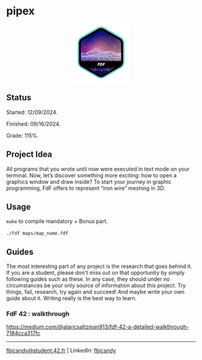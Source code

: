 # pipex 

<p align="center">
  <img src="https://github.com/FreddyBicandy50/42-fdf/blob/main/fdfe.png" alt="fdf project badge"/>
</p>

## Status
Started: 12/09/2024.

Finished: 09/16/2024.

Grade: 115%.

## Project Idea
All programs that you wrote until now were executed in text mode on your terminal. Now, let’s discover something more exciting: how to open a graphics window and draw inside? To start your journey in graphic programming, FdF offers to represent “iron wire” meshing in 3D.

## Usage
``make`` to compile mandatory + Bonus part.

``./fdf maps/map_name.fdf``

## Guides
The most interesting part of any project is the research that goes behind it. If you are a student, please don't miss out on that opportunity by simply following guides such as these. In any case, they should under no circumstances be your only source of information about this project. Try things, fail, research, try again and succeed! And maybe write your own guide about it. Writing really is the best way to learn.

### FdF 42 : walkthrough

https://medium.com/@alaricsaltzman913/fdf-42-a-detailed-walkthrough-7184cca317fc


---
fbicandy@student.42.fr | LinkedIn: [fbicandy](https://www.linkedin.com/in/freddy-bicandy/)
